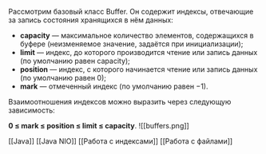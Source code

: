 Рассмотрим базовый класс Buffer. Он содержит индексы, отвечающие за запись состояния хранящихся в нём данных:

- **capacity** — максимальное количество элементов, содержащихся в буфере (неизменяемое значение, задаётся при инициализации);
- **limit** — индекс, до которого производится чтение или запись данных (по умолчанию равен capacity);
- **position** — индекс, с которого начинается чтение или запись данных (по умолчанию равен 0);
- **mark** — отмеченный индекс (по умолчанию равен −1).

Взаимоотношения индексов можно выразить через следующую зависимость: 

**0 ≤ mark ≤ position ≤ limit ≤ capacity**.
![[buffers.png]]

[[Java]] [[Java NIO]] [[Работа с индексами]] [[Работа с файлами]] 